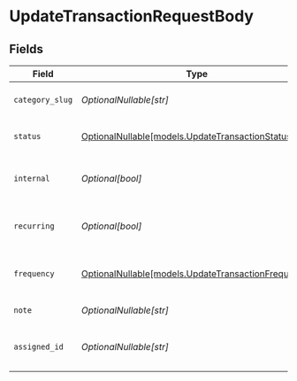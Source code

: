 # UpdateTransactionRequestBody


## Fields

| Field                                                                                          | Type                                                                                           | Required                                                                                       | Description                                                                                    |
| ---------------------------------------------------------------------------------------------- | ---------------------------------------------------------------------------------------------- | ---------------------------------------------------------------------------------------------- | ---------------------------------------------------------------------------------------------- |
| `category_slug`                                                                                | *OptionalNullable[str]*                                                                        | :heavy_minus_sign:                                                                             | Category slug for the transaction.                                                             |
| `status`                                                                                       | [OptionalNullable[models.UpdateTransactionStatus]](../models/updatetransactionstatus.md)       | :heavy_minus_sign:                                                                             | Status of the transaction.                                                                     |
| `internal`                                                                                     | *Optional[bool]*                                                                               | :heavy_minus_sign:                                                                             | Whether the transaction is internal.                                                           |
| `recurring`                                                                                    | *Optional[bool]*                                                                               | :heavy_minus_sign:                                                                             | Whether the transaction is recurring.                                                          |
| `frequency`                                                                                    | [OptionalNullable[models.UpdateTransactionFrequency]](../models/updatetransactionfrequency.md) | :heavy_minus_sign:                                                                             | Recurring frequency of the transaction.                                                        |
| `note`                                                                                         | *OptionalNullable[str]*                                                                        | :heavy_minus_sign:                                                                             | Note for the transaction.                                                                      |
| `assigned_id`                                                                                  | *OptionalNullable[str]*                                                                        | :heavy_minus_sign:                                                                             | Assigned user ID for the transaction.                                                          |